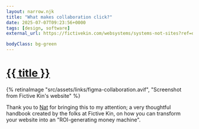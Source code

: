 ```yaml
---
layout: narrow.njk
title: "What makes collaboration click?"
date: 2025-07-07T09:23:56+0000
tags: [design, software]
external_url: https://fictivekin.com/websystems/systems-not-sites?ref=daniel.pizza

bodyClass: bg-green
---
```


<h1><a href="{{ external_url }}">{{ title }}</a></h1>

{% retinaImage "src/assets/links/figma-collaboration.avif", "Screenshot from Fictive Kin's website" %}

Thank you to [Nat](http://ndevalliere.com/?ref=daniel.pizza "Nathalie de Valliere") for bringing this to my attention; a very thoughtful handbook created by the folks at Fictive Kin, on how you can transform your website into an "ROI-generating money machine".
